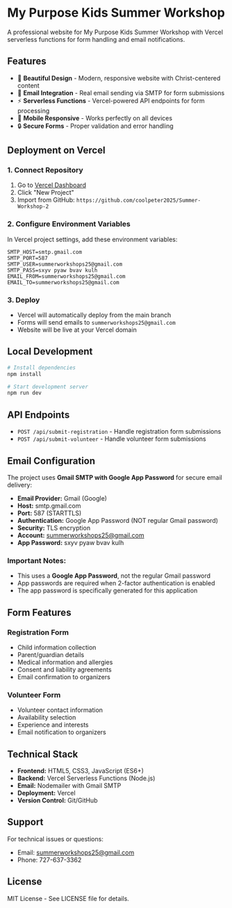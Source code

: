 # My Purpose Kids Summer Workshop

A professional website for My Purpose Kids Summer Workshop with Vercel serverless functions for form handling and email notifications.

## Features

- 🎨 **Beautiful Design** - Modern, responsive website with Christ-centered content
- 📧 **Email Integration** - Real email sending via SMTP for form submissions
- ⚡ **Serverless Functions** - Vercel-powered API endpoints for form processing
- 📱 **Mobile Responsive** - Works perfectly on all devices
- 🔒 **Secure Forms** - Proper validation and error handling

## Deployment on Vercel

### 1. Connect Repository
1. Go to [Vercel Dashboard](https://vercel.com/dashboard)
2. Click "New Project"
3. Import from GitHub: `https://github.com/coolpeter2025/Summer-Workshop-2`

### 2. Configure Environment Variables
In Vercel project settings, add these environment variables:

```
SMTP_HOST=smtp.gmail.com
SMTP_PORT=587
SMTP_USER=summerworkshops25@gmail.com
SMTP_PASS=sxyv pyaw bvav kulh
EMAIL_FROM=summerworkshops25@gmail.com
EMAIL_TO=summerworkshops25@gmail.com
```

### 3. Deploy
- Vercel will automatically deploy from the main branch
- Forms will send emails to `summerworkshops25@gmail.com`
- Website will be live at your Vercel domain

## Local Development

```bash
# Install dependencies
npm install

# Start development server
npm run dev
```

## API Endpoints

- `POST /api/submit-registration` - Handle registration form submissions
- `POST /api/submit-volunteer` - Handle volunteer form submissions

## Email Configuration

The project uses **Gmail SMTP with Google App Password** for secure email delivery:

- **Email Provider:** Gmail (Google)
- **Host:** smtp.gmail.com
- **Port:** 587 (STARTTLS)
- **Authentication:** Google App Password (NOT regular Gmail password)
- **Security:** TLS encryption
- **Account:** summerworkshops25@gmail.com
- **App Password:** sxyv pyaw bvav kulh

### Important Notes:
- This uses a **Google App Password**, not the regular Gmail password
- App passwords are required when 2-factor authentication is enabled
- The app password is specifically generated for this application

## Form Features

### Registration Form
- Child information collection
- Parent/guardian details
- Medical information and allergies
- Consent and liability agreements
- Email confirmation to organizers

### Volunteer Form
- Volunteer contact information
- Availability selection
- Experience and interests
- Email notification to organizers

## Technical Stack

- **Frontend:** HTML5, CSS3, JavaScript (ES6+)
- **Backend:** Vercel Serverless Functions (Node.js)
- **Email:** Nodemailer with Gmail SMTP
- **Deployment:** Vercel
- **Version Control:** Git/GitHub

## Support

For technical issues or questions:
- Email: summerworkshops25@gmail.com
- Phone: 727-637-3362

## License

MIT License - See LICENSE file for details.
